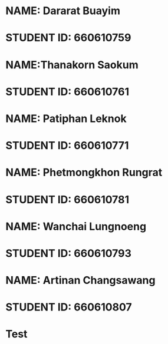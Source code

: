 # NAME: Dararat Buayim
# STUDENT ID: 660610759
# NAME:Thanakorn Saokum
# STUDENT ID: 660610761
# NAME: Patiphan Leknok 
# STUDENT ID: 660610771
# NAME: Phetmongkhon Rungrat
# STUDENT ID: 660610781
# NAME: Wanchai Lungnoeng
# STUDENT ID: 660610793
# NAME: Artinan Changsawang
# STUDENT ID: 660610807
# Test 
